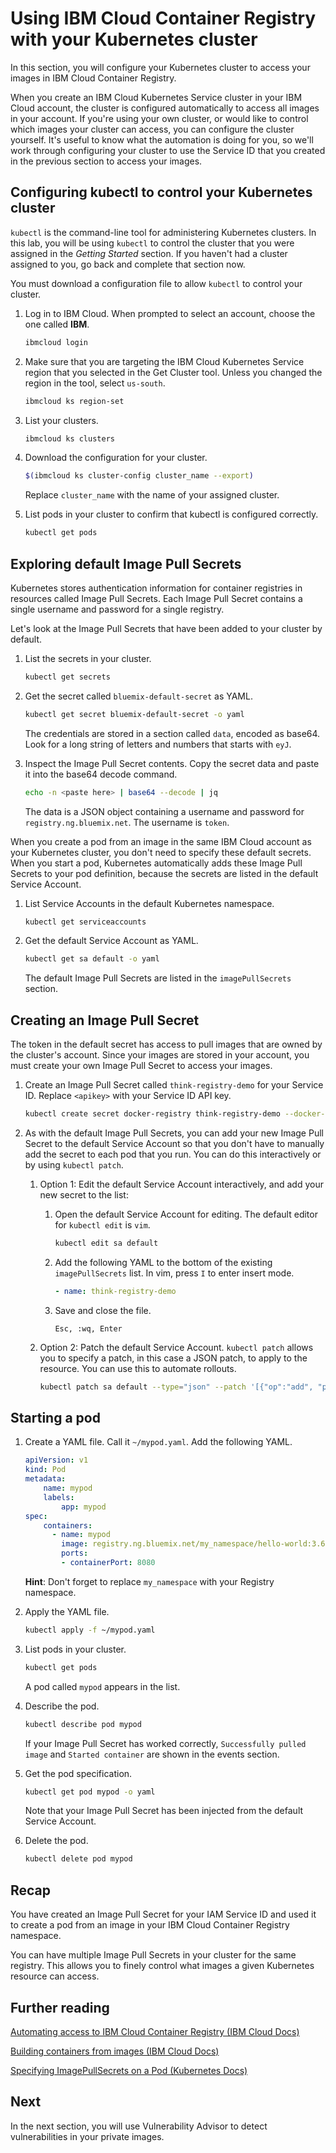 # Using IBM Cloud Container Registry with your Kubernetes cluster

In this section, you will configure your Kubernetes cluster to access your images in IBM Cloud Container Registry.

When you create an IBM Cloud Kubernetes Service cluster in your IBM Cloud account, the cluster is configured automatically to access all images in your account. If you're using your own cluster, or would like to control which images your cluster can access, you can configure the cluster yourself. It's useful to know what the automation is doing for you, so we'll work through configuring your cluster to use the Service ID that you created in the previous section to access your images.

## Configuring kubectl to control your Kubernetes cluster

`kubectl` is the command-line tool for administering Kubernetes clusters. In this lab, you will be using `kubectl` to control the cluster that you were assigned in the _Getting Started_ section. If you haven't had a cluster assigned to you, go back and complete that section now.

You must download a configuration file to allow `kubectl` to control your cluster.

1. Log in to IBM Cloud. When prompted to select an account, choose the one called **IBM**.

    ```bash
    ibmcloud login
    ```

2. Make sure that you are targeting the IBM Cloud Kubernetes Service region that you selected in the Get Cluster tool. Unless you changed the region in the tool, select `us-south`.

    ```bash
    ibmcloud ks region-set
    ```

3. List your clusters.

    ```bash
    ibmcloud ks clusters
    ```

4. Download the configuration for your cluster.

    ```bash
    $(ibmcloud ks cluster-config cluster_name --export)
    ```

    Replace `cluster_name` with the name of your assigned cluster.

5. List pods in your cluster to confirm that kubectl is configured correctly.

    ```bash
    kubectl get pods
    ```

## Exploring default Image Pull Secrets

Kubernetes stores authentication information for container registries in resources called Image Pull Secrets. Each Image Pull Secret contains a single username and password for a single registry.

Let's look at the Image Pull Secrets that have been added to your cluster by default.

1. List the secrets in your cluster.

    ```bash
    kubectl get secrets
    ```

2. Get the secret called `bluemix-default-secret` as YAML.

    ```bash
    kubectl get secret bluemix-default-secret -o yaml
    ```

    The credentials are stored in a section called `data`, encoded as base64. Look for a long string of letters and numbers that starts with `eyJ`.

3. Inspect the Image Pull Secret contents. Copy the secret data and paste it into the base64 decode command.

    ```bash
    echo -n <paste here> | base64 --decode | jq
    ```

    The data is a JSON object containing a username and password for `registry.ng.bluemix.net`. The username is `token`.

When you create a pod from an image in the same IBM Cloud account as your Kubernetes cluster, you don't need to specify these default secrets. When you start a pod, Kubernetes automatically adds these Image Pull Secrets to your pod definition, because the secrets are listed in the default Service Account.

1. List Service Accounts in the default Kubernetes namespace.

    ```bash
    kubectl get serviceaccounts
    ```

2. Get the default Service Account as YAML.

    ```bash
    kubectl get sa default -o yaml
    ```

    The default Image Pull Secrets are listed in the `imagePullSecrets` section.

## Creating an Image Pull Secret

The token in the default secret has access to pull images that are owned by the cluster's account. Since your images are stored in your account, you must create your own Image Pull Secret to access your images.

1. Create an Image Pull Secret called `think-registry-demo` for your Service ID. Replace `<apikey>` with your Service ID API key.

    ```bash
    kubectl create secret docker-registry think-registry-demo --docker-server registry.ng.bluemix.net --docker-username iamapikey --docker-password <apikey> --docker-email a@b.com
    ```

2. As with the default Image Pull Secrets, you can add your new Image Pull Secret to the default Service Account so that you don't have to manually add the secret to each pod that you run. You can do this interactively or by using `kubectl patch`.

    1. Option 1: Edit the default Service Account interactively, and add your new secret to the list:

        1. Open the default Service Account for editing. The default editor for `kubectl edit` is `vim`.

            ```bash
            kubectl edit sa default
            ```

        2. Add the following YAML to the bottom of the existing `imagePullSecrets` list. In vim, press `I` to enter insert mode.

            ```yaml
            - name: think-registry-demo
            ```

        3. Save and close the file.

            ```text
            Esc, :wq, Enter
            ```

    2. Option 2: Patch the default Service Account. `kubectl patch` allows you to specify a patch, in this case a JSON patch, to apply to the resource. You can use this to automate rollouts.

        ```bash
        kubectl patch sa default --type="json" --patch '[{"op":"add", "path":"/imagePullSecrets/-", "value": {"name":"think-registry-demo"}}]'
        ```

## Starting a pod

1. Create a YAML file. Call it `~/mypod.yaml`. Add the following YAML.

    ```yaml
    apiVersion: v1
    kind: Pod
    metadata:
        name: mypod
        labels:
            app: mypod
    spec:
        containers:
          - name: mypod
            image: registry.ng.bluemix.net/my_namespace/hello-world:3.6
            ports:
            - containerPort: 8080
    ```

    **Hint**: Don't forget to replace `my_namespace` with your Registry namespace.

2. Apply the YAML file.

    ```bash
    kubectl apply -f ~/mypod.yaml
    ```

3. List pods in your cluster.

    ```bash
    kubectl get pods
    ```

    A pod called `mypod` appears in the list.

4. Describe the pod.

    ```bash
    kubectl describe pod mypod
    ```

    If your Image Pull Secret has worked correctly, `Successfully pulled image` and `Started container` are shown in the events section.

5. Get the pod specification.

    ```bash
    kubectl get pod mypod -o yaml
    ```

    Note that your Image Pull Secret has been injected from the default Service Account.

6. Delete the pod.

    ```bash
    kubectl delete pod mypod
    ```

## Recap

You have created an Image Pull Secret for your IAM Service ID and used it to create a pod from an image in your IBM Cloud Container Registry namespace.

You can have multiple Image Pull Secrets in your cluster for the same registry. This allows you to finely control what images a given Kubernetes resource can access.

## Further reading

[Automating access to IBM Cloud Container Registry (IBM Cloud Docs)](https://console.bluemix.net/docs/services/Registry/registry_tokens.html#registry_access)

[Building containers from images (IBM Cloud Docs)](https://console.bluemix.net/docs/containers/cs_images.html#images)

[Specifying ImagePullSecrets on a Pod (Kubernetes Docs)](https://kubernetes.io/docs/concepts/containers/images/#specifying-imagepullsecrets-on-a-pod)

## Next

In the next section, you will use Vulnerability Advisor to detect vulnerabilities in your private images.
